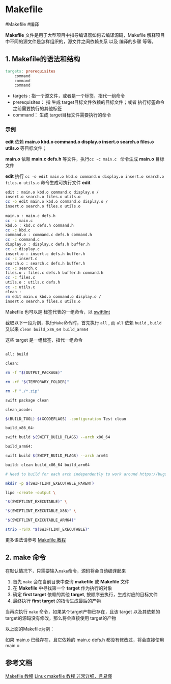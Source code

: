 # Makefile
#Makefile
#编译

**Makefile** 文件是用于大型项目中指导编译器如何去编译源码，Makefile 解释项目中不同的源文件是怎样组织的，源文件之间依赖关系 以及 编译的步骤 等等。

## 1. Makefile的语法和结构

```Makefile
targets: prerequisites 
	command 
	command 
	command
```

- targets :  指一个源文件，或者是一个标签，指代一组命令
- prerequisites： 指 生成 target目标文件依赖的目标文件；或者 执行标签命令之前需要执行的其他标签
- command： 生成 target目标文件需要执行的命令 

### 示例

**edit** 依赖  **main.o kbd.o command.o display.o insert.o search.o files.o utils.o** 等目标文件；

**main.o** 依赖 **main.c defs.h** 等文件，执行`cc -c main.c ` 命令生成 **main.o** 目标文件

**edit** 执行 `cc -o edit main.o kbd.o command.o display.o insert.o search.o files.o utils.o` 命令生成可执行文件 **edit** 

```sh
edit : main.o kbd.o command.o display.o /  
insert.o search.o files.o utils.o  
cc -o edit main.o kbd.o command.o display.o /  
insert.o search.o files.o utils.o  
  
main.o : main.c defs.h  
cc -c main.c  
kbd.o : kbd.c defs.h command.h  
cc -c kbd.c  
command.o : command.c defs.h command.h  
cc -c command.c  
display.o : display.c defs.h buffer.h  
cc -c display.c  
insert.o : insert.c defs.h buffer.h  
cc -c insert.c  
search.o : search.c defs.h buffer.h  
cc -c search.c  
files.o : files.c defs.h buffer.h command.h  
cc -c files.c  
utils.o : utils.c defs.h  
cc -c utils.c  
clean :  
rm edit main.o kbd.o command.o display.o /  
insert.o search.o files.o utils.o
```

Makefile 也可以是 标签代表的一组命令，以 [swiftlint](https://github.com/realm/SwiftLint/blob/master/Makefile)

截取以下一段为例，执行`Make`命令时，首先执行 `all` , 而 `all` 依赖 `build` , `build` 又以来 `clean build_x86_64 build_arm64`

这些 target 是一组标签，指代一组命令 

```sh

all: build
 
clean:

rm -f "$(OUTPUT_PACKAGE)"

rm -rf "$(TEMPORARY_FOLDER)"

rm -f "./*.zip"

swift package clean

clean_xcode:

$(BUILD_TOOL) $(XCODEFLAGS) -configuration Test clean

build_x86_64:

swift build $(SWIFT_BUILD_FLAGS) --arch x86_64

build_arm64:

swift build $(SWIFT_BUILD_FLAGS) --arch arm64

build: clean build_x86_64 build_arm64

# Need to build for each arch independently to work around https://bugs.swift.org/browse/SR-15802

mkdir -p $(SWIFTLINT_EXECUTABLE_PARENT)

lipo -create -output \

"$(SWIFTLINT_EXECUTABLE)" \

"$(SWIFTLINT_EXECUTABLE_X86)" \

"$(SWIFTLINT_EXECUTABLE_ARM64)"

strip -rSTX "$(SWIFTLINT_EXECUTABLE)"

```

更多语法请参考 [Makefile 教程](https://makefiletutorial.com/#getting-started)

## 2. make 命令
在默认情况下，只需要输入`make`命令，源码将会自动编译起来

1. 首先 `make` 会在当前目录中查询 **makefile** 或 **Makefile** 文件
2. 在 **Makefile** 中寻找第一个 **target**  作为执行的对象
3. 确定 **first target** 依赖的其他 **target**, 按顺序去执行，生成对应的目标文件
4. 最终执行 **first target** 的指令生成最后的产物

当再次执行 `make` 命令，如果某个target产物已存在，且该 target 以及其依赖的 target的源码没有修改，那么将会直接使用 target的产物

以上面的Makefile为例：

如果 main.o 已经存在，且它依赖的 main.c defs.h  都没有修改过，将会直接使用 main.o 


## 参考文档
[Makefile 教程](https://makefiletutorial.com/#getting-started)
[Linux makefile 教程 非常详细，且易懂](https://blog.csdn.net/liang13664759/article/details/1771246)